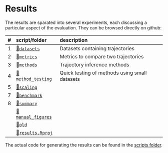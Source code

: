 
<!-- README.md is generated from README.Rmd. Please edit that file -->

# Results

The results are sparated into several experiments, each discussing a
particular aspect of the evaluation. They can be browsed directly on
github:

| \# | script/folder                          | description                                   |
| :- | :------------------------------------- | :-------------------------------------------- |
| 1  | [📁`datasets`](01-datasets)             | Datasets containing trajectories              |
| 2  | [📁`metrics`](02-metrics)               | Metrics to compare two trajectories           |
| 3  | [📁`methods`](03-methods)               | Trajectory inference methods                  |
| 4  | [📁`method_testing`](04-method_testing) | Quick testing of methods using small datasets |
| 5  | [📁`scaling`](05-scaling)               |                                               |
| 7  | [📁`benchmark`](07-benchmark)           |                                               |
| 8  | [📁`summary`](08-summary)               |                                               |
|    | [📁`manual_figures`](manual_figures)    |                                               |
|    | [📁`old`](old)                          |                                               |
|    | [📄`results.Rproj`](results.Rproj)      |                                               |

The actual code for generating the results can be found in the [scripts
folder](https://github.com/dynverse/dynbenchmark/tree/master/scripts).
